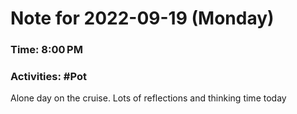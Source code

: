 # Note for 2022-09-19 (Monday)
### Time: 8:00 PM
### Activities: #Pot

Alone day on the cruise. Lots of reflections and thinking time today
